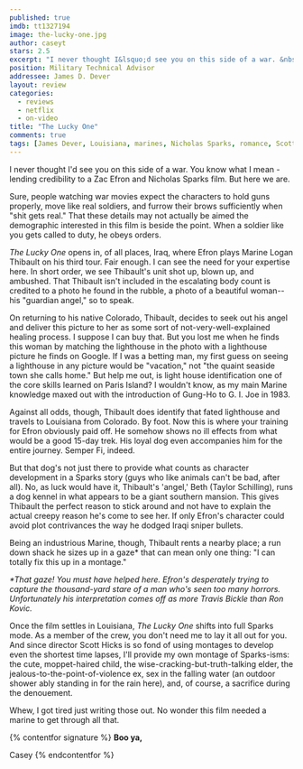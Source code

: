 ```yaml
---
published: true
imdb: tt1327194
image: the-lucky-one.jpg
author: caseyt
stars: 2.5
excerpt: "I never thought I&lsquo;d see you on this side of a war. &nbsp;You know what I mean &ndash; lending credibility to a Zac Efron and Nicholas Sparks film. But here we are."
position: Military Technical Advisor
addressee: James D. Dever
layout: review
categories:
  - reviews
  - netflix
  - on-video
title: "The Lucky One"
comments: true
tags: [James Dever, Louisiana, marines, Nicholas Sparks, romance, Scott Hicks, The Lucky One, Uncategorized, Zac Efron]
---
```

I never thought I'd see you on this side of a war.  You know what I mean - lending credibility to a Zac Efron and Nicholas Sparks film. But here we are.

Sure, people watching war movies expect the characters to hold guns properly, move like real soldiers, and furrow their brows sufficiently when "shit gets real." That these details may not actually be aimed the demographic interested in this film is beside the point. When a soldier like you gets called to duty, he obeys orders.

_The Lucky One_ opens in, of all places, Iraq, where Efron plays Marine Logan Thibault on his third tour. Fair enough. I can see the need for your expertise here. In short order, we see Thibault's unit shot up, blown up, and ambushed.  That Thibault isn't included in the escalating body count is credited to a photo he found in the rubble, a photo of a beautiful woman--his "guardian angel," so to speak.

On returning to his native Colorado, Thibault, decides to seek out his angel and deliver this picture to her as some sort of not-very-well-explained healing process. I suppose I can buy that. But you lost me when he finds this woman by matching the lighthouse in the photo with a lighthouse picture he finds on Google. If I was a betting man, my first guess on seeing a lighthouse in any picture would be "vacation," not "the quaint seaside town she calls home." But help me out, is light house identification one of the core skills learned on Paris Island? I wouldn't know, as my main Marine knowledge maxed out with the introduction of Gung-Ho to G. I. Joe in 1983.

Against all odds, though, Thibault does identify that fated lighthouse and travels to Louisiana from Colorado. By foot. Now this is where your training for Efron obviously paid off. He somehow shows no ill effects from what would be a good 15-day trek. His loyal dog even accompanies him for the entire journey. Semper Fi, indeed.

But that dog's not just there to provide what counts as character development in a Sparks story (guys who like animals can't be bad, after all). No, as luck would have it,  Thibault's 'angel,' Beth (Taylor Schilling), runs a dog kennel in what appears to be a giant southern mansion. This gives Thibault the perfect reason to stick around and not have to explain the actual creepy reason he's come to see her. If only Efron's character could avoid plot contrivances the way he dodged Iraqi sniper bullets.

Being an industrious Marine, though, Thibault rents a nearby place; a run down shack he sizes up in a gaze* that can mean only one thing: "I can totally fix this up in a montage."

_*That gaze! You must have helped here. Efron's desperately trying to capture the thousand-yard stare of a man who's seen too many horrors. Unfortunately his interpretation comes off as more Travis Bickle than Ron Kovic._

Once the film settles in Louisiana, _The Lucky One_ shifts into full Sparks mode. As a member of the crew, you don't need me to lay it all out for you. And since director Scott Hicks is so fond of using montages to develop even the shortest time lapses, I'll provide my own montage of Sparks-isms: the cute, moppet-haired child, the wise-cracking-but-truth-talking elder, the jealous-to-the-point-of-violence ex, sex in the falling water (an outdoor shower ably standing in for the rain here), and, of course, a sacrifice during the denouement.

Whew, I got tired just writing those out. No wonder this film needed a marine to get through all that.

{% contentfor signature %}
**Boo ya,**

Casey
{% endcontentfor %}